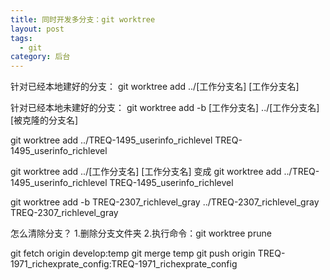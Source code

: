 ```yaml
---
title: 同时开发多分支：git worktree
layout: post
tags:
  - git
category: 后台
---
```

针对已经本地建好的分支：
git worktree add ../[工作分支名] [工作分支名]

针对已经本地未建好的分支：
git worktree add -b [工作分支名] ../[工作分支名][被克隆的分支名]

git worktree add ../TREQ-1495_userinfo_richlevel TREQ-1495_userinfo_richlevel

git worktree add ../[工作分支名] [工作分支名]
变成
git worktree add ../TREQ-1495_userinfo_richlevel TREQ-1495_userinfo_richlevel

git worktree add -b TREQ-2307_richlevel_gray ../TREQ-2307_richlevel_gray TREQ-2307_richlevel_gray

怎么清除分支？
1.删除分支文件夹
2.执行命令：git worktree prune




git fetch origin develop:temp
git merge temp
git push origin TREQ-1971_richexprate_config:TREQ-1971_richexprate_config